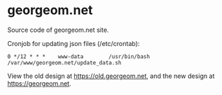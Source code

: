 # georgeom.net
Source code of georgeom.net site.

Cronjob for updating json files (/etc/crontab):
```
0 */12 * * *    www-data        /usr/bin/bash /var/www/georgeom.net/update_data.sh
```

View the old design at https://old.georgeom.net, and the new design at https://georgeom.net.
